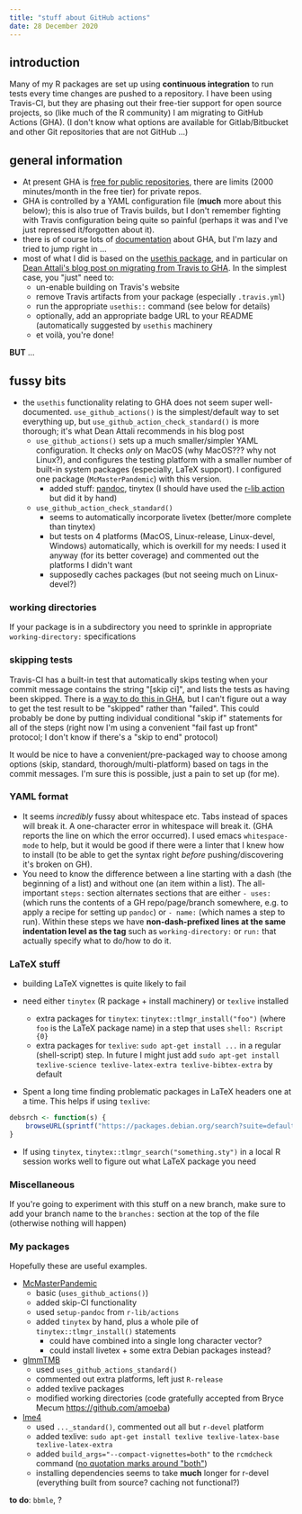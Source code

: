 ```yaml
---
title: "stuff about GitHub actions"
date: 28 December 2020
---
```


## introduction

Many of my R packages are set up using **continuous integration** to run tests every time changes are pushed to a repository. I have been using Travis-CI, but they are phasing out their free-tier support for open source projects, so (like much of the R community) I am migrating to GitHub Actions (GHA). (I don't know what options are available for Gitlab/Bitbucket and other Git repositories that are not GitHub ...)

## general information

- At present GHA is [free for public repositories](https://docs.github.com/en/free-pro-team@latest/actions/reference/usage-limits-billing-and-administration), there are limits (2000 minutes/month in the free tier) for private repos.
- GHA is controlled by a YAML configuration file (**much** more about this below); this is also true of Travis builds, but I don't remember fighting with Travis configuration being quite so painful (perhaps it was and I've just repressed it/forgotten about it).
- there is of course lots of [documentation](https://docs.github.com/en/free-pro-team@latest/actions) about GHA, but I'm lazy and tried to jump right in ...
- most of what I did is based on the [usethis package](https://usethis.r-lib.org/), and in particular on [Dean Attali's blog post on migrating from Travis to GHA](https://deanattali.com/blog/migrating-travis-to-github). In the simplest case, you "just" need to:
   - un-enable building on Travis's website
   - remove Travis artifacts from your package (especially `.travis.yml`)
   - run the appropriate `usethis::` command (see below for details)
   - optionally, add an appropriate badge URL to your README (automatically suggested by `usethis` machinery
   - et voilà, you're done!
   
**BUT** ...

## fussy bits

- the `usethis` functionality relating to GHA does not seem super well-documented. `use_github_actions()` is the simplest/default way to set everything up, but `use_github_action_check_standard()` is more thorough; it's what Dean Attali recommends in his blog post
   - `use_github_actions()` sets up a much smaller/simpler YAML configuration. It checks *only* on MacOS (why MacOS??? why not Linux?), and configures the testing platform with a smaller number of built-in system packages (especially, LaTeX support). I configured one package (`McMasterPandemic`) with this version.
       - added stuff: [pandoc](https://github.com/r-lib/actions/tree/master/setup-pandoc), tinytex (I should have used the [r-lib action](https://github.com/r-lib/actions/tree/master/setup-tinytex) but did it by hand)
   - `use_github_action_check_standard()` 
       - seems to automatically incorporate livetex (better/more complete than tinytex)
       - but tests on 4 platforms (MacOS, Linux-release, Linux-devel, Windows) automatically, which is overkill for my needs: I used it anyway (for its better coverage) and commented out the platforms I didn't want
	   - supposedly caches packages (but not seeing much on Linux-devel?)

### working directories

If your package is in a subdirectory you need to sprinkle in appropriate `working-directory:` specifications

### skipping tests

Travis-CI has a built-in test that automatically skips testing when your commit message contains the string "[skip ci]", and lists the tests as having been skipped. There is a [way to do this in GHA](https://github.com/marketplace/actions/ci-skip-action), but I can't figure out a way to get the test result to be "skipped" rather than "failed".  This could probably be done by putting individual conditional "skip if" statements for all of the steps (right now I'm using a convenient "fail fast up front" protocol; I don't know if there's a "skip to end" protocol)

It would be nice to have a convenient/pre-packaged way to choose among options (skip, standard, thorough/multi-platform) based on tags in the commit messages. I'm sure this is possible, just a pain to set up (for me).

### YAML format

- It seems *incredibly* fussy about whitespace etc. Tabs instead of spaces will break it. A one-character error in whitespace will break it. (GHA reports the line on which the error occurred). I used emacs `whitespace-mode` to help, but it would be good if there were a linter that I knew how to install (to be able to get the syntax right *before* pushing/discovering it's broken on GH).
- You need to know the difference between a line starting with a dash (the beginning of a list) and without one (an item within a list). The all-important `steps:` section alternates sections that are either `- uses:` (which runs the contents of a GH repo/page/branch somewhere, e.g. to apply a recipe for setting up `pandoc`) or `- name:` (which names a step to run). Within these steps we have **non-dash-prefixed lines at the same indentation level as the tag** such as `working-directory:` or `run:` that actually specify what to do/how to do it.

### LaTeX stuff

- building LaTeX vignettes is quite likely to fail
- need either `tinytex` (R package + install machinery) or `texlive` installed
    - extra packages for `tinytex`: `tinytex::tlmgr_install("foo")` (where `foo` is the LaTeX package name) in a step that uses `shell: Rscript {0}`
	- extra packages for `texlive`: `sudo apt-get install ...` in a regular (shell-script) step. In future I might just add `sudo apt-get install texlive-science texlive-latex-extra texlive-bibtex-extra` by default

- Spent a long time finding problematic packages in LaTeX headers one at a time. This helps if using `texlive`: 
```r
debsrch <- function(s) {
    browseURL(sprintf("https://packages.debian.org/search?suite=default&section=all&arch=any&searchon=contents&keywords=%s",s))
}
```
- If using `tinytex`, `tinytex::tlmgr_search("something.sty")` in a local R session works well to figure out what LaTeX package you need

### Miscellaneous

If you're going to experiment with this stuff on a new branch, make sure to add your branch name to the `branches:` section at the top of the file (otherwise nothing will happen)

### My packages

Hopefully these are useful examples.

- [McMasterPandemic](https://github.com/bbolker/McMasterPandemic/blob/master/.github/workflows/R-CMD-check.yaml)
   - basic (`uses_github_actions()`)
   - added skip-CI functionality
   - used `setup-pandoc` from `r-lib/actions`
   - added `tinytex` by hand, plus a whole pile of `tinytex::tlmgr_install()` statements
       - could have combined into a single long character vector?
	   - could install livetex + some extra Debian packages instead?
- [glmmTMB](https://github.com/glmmTMB/glmmTMB/blob/github_actions/.github/workflows/R-CMD-check.yaml)
   - used `uses_github_actions_standard()`
   - commented out extra platforms, left just `R-release`
   - added texlive packages
   - modified working directories (code gratefully accepted from Bryce Mecum https://github.com/amoeba)
- [lme4](https://github.com/lme4/lme4/blob/master/.github/workflows/R-CMD-check.yaml)
   - used `..._standard()`, commented out all but `r-devel` platform
   - added texlive: `sudo apt-get install texlive texlive-latex-base texlive-latex-extra`
   - added `build_args="--compact-vignettes=both"` to the `rcmdcheck` command ([no quotation marks around "both"](https://stat.ethz.ch/pipermail/r-package-devel/2020q4/006099.html))
   - installing dependencies seems to take **much** longer for r-devel (everything built from source? caching not functional?)

**to do**: `bbmle`, ?
